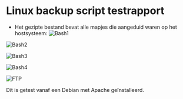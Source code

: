 # Linux backup script testrapport

- Het gezipte bestand bevat alle mapjes die aangeduid waren op het hostsysteem:
![Bash1]("https://github.com/dewced/linux-backup/blob/master/Testing/Images/Bash1.PNG")

![Bash2]("https://github.com/dewced/linux-backup/blob/master/Testing/Images/Bash2.PNG")

![Bash3]("https://github.com/dewced/linux-backup/blob/master/Testing/Images/Bash3.PNG")

![Bash4]("https://github.com/dewced/linux-backup/blob/master/Testing/Images/Bash4.PNG")

![FTP]("https://github.com/dewced/linux-backup/blob/master/Testing/Images/FTP.PNG")

Dit is getest vanaf een Debian met Apache geïnstalleerd.
